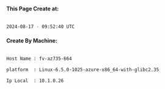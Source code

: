 
   
#### This Page Create at:

```bash

2024-08-17 - 09:52:40 UTC

```

#### Create By Machine:

```bash

Host Name : fv-az735-664

platform  : Linux-6.5.0-1025-azure-x86_64-with-glibc2.35

Ip Local  : 10.1.0.26

```

